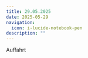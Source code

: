 ```yaml
---
title: 29.05.2025
date: 2025-05-29
navigation:
  icon: i-lucide-notebook-pen
description: ""
---
```


Auffahrt

